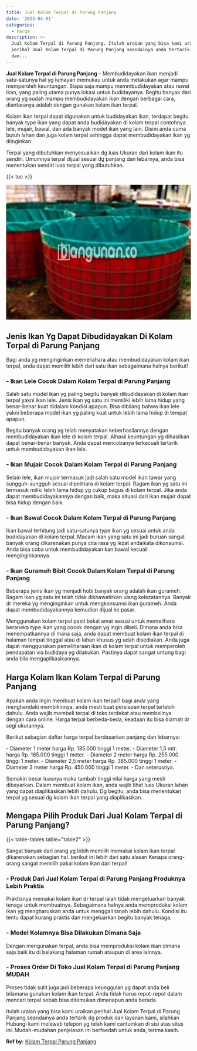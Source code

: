 ```yaml
---
title: Jual Kolam Terpal di Parung Panjang
date: '2025-04-01'
categories:
  - harga
description: >-
  Jual Kolam Terpal di Parung Panjang. Itulah uraian yang bisa kami uraikan
  perihal Jual Kolam Terpal di Parung Panjang seandainya anda tertarik dg produk
  dan...
---
```


**Jual Kolam Terpal di Parung Panjang** – Membudidayakan ikan menjadi satu-satunya hal yg lumayan memukau untuk anda melakukan agar mampu memperoleh keuntungan. Siapa saja mampu memmbudidayakan atau rawat ikan, yang paling utama punya lokasi untuk budidayanya. Begitu banyak dari orang yg sudah mampu membudidayakan ikan dengan berbagai cara, diantaranya adalah dengan gunakan kolam ikan terpal.

Kolam ikan terpal dapat digunakan untuk budidayakan ikan, terdapat begitu banyak type ikan yang dapat anda budidayakan di kolam terpal contohnya lele, mujair, bawal, dan ada banyak model ikan yang lain. Disini anda cuma butuh lahan dan juga kolam terpal sehingga dapat membudidayakan ikan yg diinginkan.

Terpal yang dibutuhkan menyesuaikan dg luas Ukuran dari kolam ikan itu sendiri. Umumnya terpal dijual sesuai dg panjang dan lebarnya, anda bisa menentukan sendiri luas terpal yang dibutuhkan.

{{< toc >}}

![Jual Kolam Terpal di Parung Panjang](/images/jual-kolam-terpal-41.png)

## Jenis Ikan Yg Dapat Dibudidayakan Di Kolam Terpal di Parung Panjang

Bagi anda yg menginginkan memeliahara atau membudidayakan kolam ikan terpal, anda dapat memilih lebih dari satu ikan sebagaimana halnya berikut!

### \- Ikan Lele Cocok Dalam Kolam Terpal di Parung Panjang

Salah satu model ikan yg paling begitu banyak dibudidayakan di kolam ikan terpal yakni ikan lele. Jenis ikan yg satu ini memiliki lebih lama hidup yang benar-benar kuat didalam kondisi apapun. Bisa dibilang bahwa ikan lele yakni beberapa model ikan yg paling kuat untuk lebih lama hidup di tempat apapun.

Begitu banyak orang yg telah menyatakan keberhasilannya dengan membudidayakan ikan lele di kolam terpal. Alhasil keuntungan yg dihasilkan dapat benar-benar banyak. Anda dapat mencobanya terkecuali tertarik untuk membudidayakan ikan lele.

### \- Ikan Mujair Cocok Dalam Kolam Terpal di Parung Panjang

Selain lele, ikan mujair termasuk jadi salah satu model ikan tawar yang sungguh-sungguh sesuai dipelihara di kolam terpal. Ragam ikan yg satu ini termasuk miliki lebih lama hidup yg cukup bagus di kolam terpal. Jika anda dapat membudidayakannya dengan baik, maka situasi dari ikan mujair dapat bisa hidup dengan baik.

### \- Ikan Bawal Cocok Dalam Kolam Terpal di Parung Panjang

Ikan bawal terhitung jadi satu-satunya type ikan yg sesuai untuk anda budidayakan di kolam terpal. Macam ikan yang satu ini jadi buruan sangat banyak orang dikarenakan punya cita rasa yg lezat andaikata dikonsumsi. Anda bisa coba untuk membudidayakan kan bawal kecuali menginginkannya.

### \- Ikan Gurameh Bibit Cocok Dalam Kolam Terpal di Parung Panjang

Beberapa jenis ikan yg menjadi hobi banyak orang adalah ikan gurameh. Ragam ikan yg satu ini telah tidak dikhawatirkan ulang kelezatannya. Banyak dr mereka yg menginginkan untuk mengkonsumsi ikan gurameh. Anda dapat membudidayakannya kemudian dijual ke pasar.

Menggunakan kolam terpal pasti bakal amat sesuai untuk memelihara beraneka type ikan yang cocok dengan yg ingin dibeli. Dimana anda bisa menempatkannya di mana saja, anda dapat membuat kolam ikan terpal di halaman tempat tinggal atau di lahan khusus yg udah disediakan. Anda juga dapat menggunakan pemeliharaan ikan di kolam terpal untuk memperoleh pendapatan via budidaya yg dilakukan. Pastinya dapat sangat untung bagi anda bila mengaplikasikannya.

## Harga Kolam Ikan Kolam Terpal di Parung Panjang

Apakah anda ingin membuat kolam ikan terpal? bagi anda yang menghendaki membikinnya, anda mesti buat persiapan terpal terlebih dahulu. Anda wajib membeli terpal di toko terdekat atau membelinya dengan cara online. Harga terpal berbeda-beda, keadaan itu bisa diamati dr segi ukurannya.

Berikut sebagian daftar harga terpal berdasarkan panjang dan lebarnya:

\- Diameter 1 meter harga Rp. 135.000 tinggi 1 meter. - Diameter 1,5 mtr. harga Rp. 185.000 tinggi 1 meter. - Diameter 2 meter harga Rp. 255.000 tinggi 1 meter. - Diameter 2,5 meter harga Rp. 385.000 tinggi 1 meter. - Diameter 3 meter harga Rp. 450.000 tinggi 1 meter. - Dan seterusnya.

Semakin besar luasnya maka tambah tinggi nilai harga yang mesti dibayarkan. Dalam membuat kolam ikan, anda wajib lihat luas Ukuran lahan yang dapat diaplikasikan lebih dahulu. Dg begitu, anda bisa menentukan terpal yg sesuai dg kolam ikan terpal yang diaplikasikan.

## Mengapa Pilih Produk Dari Jual Kolam Terpal di Parung Panjang?

{{< table-tables table="table2" >}}

Sangat banyak dari orang yg lebih memilih memakai kolam ikan terpal dikarenakan sebagian hal. berikut ini lebih dari satu alasan Kenapa orang-orang sangat memilih pakai kolam ikan dari terpal!

### \- Produk Dari Jual Kolam Terpal di Parung Panjang Produknya Lebih Praktis

Praktisnya memakai kolam ikan dr terpal ialah tidak mengeluarkan banyak tenaga untuk membuatnya. Sebagaimana halnya anda memproduksi kolam ikan yg mengharuskan anda untuk menggali tanah lebih dahulu. Kondisi itu tentu dapat kurang praktis dan mengeluarkan begitu banyak tenaga.

### \- Model Kolamnya Bisa Dilakukan Dimana Saja

Dengan mengunakan terpal, anda bisa memproduksi kolam ikan dimana saja baik itu di belakang halaman rumah ataupun di area lainnya.

### \- Proses Order Di Toko Jual Kolam Terpal di Parung Panjang MUDAH

Proses tidak sulit juga jadi beberapa keunggulan yg dapat anda beli bilamana gunakan kolam ikan terpal. Anda tidak harus repot-repot dalam mencari terpal sebab bisa ditemukan dimanapun anda berada.

Itulah uraian yang bisa kami uraikan perihal Jual Kolam Terpal di Parung Panjang seandainya anda tertarik dg produk dan layanan kami, silahkan Hubungi kami melewati telepon yg telah kami cantumkan di sisi atas situs ini. Mudah-mudahan penjelasan ini berfaedah untuk anda, terima kasih.

**Ref by:** [Kolam Terpal Parung Panjang](https://id.wikipedia.org/wiki/Kolam)
